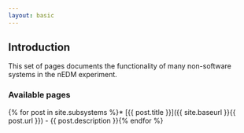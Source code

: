 ```yaml
---
layout: basic
---
```

## Introduction

This set of pages documents the functionality of many non-software systems
in the nEDM experiment.

### Available pages
   {% for post in site.subsystems %}* [{{ post.title }}]({{ site.baseurl }}{{ post.url }}) - {{ post.description }}{% endfor %}

